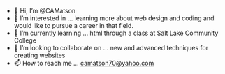 - 👋 Hi, I’m @CAMatson
- 👀 I’m interested in ...  learning more about web design and coding  and would like to pursue a career in that field.
- 🌱 I’m currently learning ...  html through a class at Salt Lake Community College
- 💞️ I’m looking to collaborate on ...  new and advanced techniques for creating websites
- 📫 How to reach me ...  camatson70@yahoo.com

<!---
CAMatson/CAMatson is a ✨ special ✨ repository because its `README.md` (this file) appears on your GitHub profile.
You can click the Preview link to take a look at your changes.
--->

